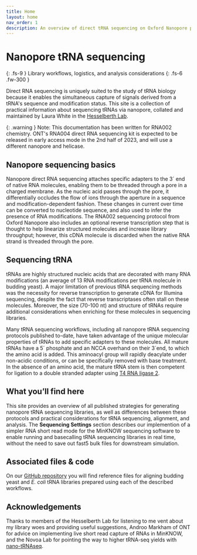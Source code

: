 ```yaml
---
title: Home
layout: home
nav_order: 1
description: An overview of direct tRNA sequencing on Oxford Nanopore platforms.
---
```


# Nanopore tRNA sequencing
{: .fs-9 }
Library workflows, logistics, and analysis considerations
{: .fs-6 .fw-300 }

Direct RNA sequencing is uniquely suited to the study of tRNA biology because it enables the simultaneous capture of signals derived from a tRNA's sequence and modification status. This site is a collection of practical information about sequencing tRNAs via nanopore, collated and maintained by Laura White in the [Hesselberth Lab](hesselberthlab.org).

{: .warning }
Note: This documentation has been written for RNA002 chemistry. ONT's RNA004 direct RNA sequencing kit is expected to be released in early access mode in the 2nd half of 2023, and will use a different nanopore and helicase.

## Nanopore sequencing basics
 Nanopore direct RNA sequencing attaches specific adapters to the 3´ end of native RNA molecules, enabling them to be threaded through a pore in a charged membrane. As the nucleic acid passes through the pore, it differentially occludes the flow of ions through the aperture in a sequence and modification-dependent fashion. These changes in current over time can be converted to nucleotide sequence, and also used to infer the presence of RNA modifications. The RNA002 sequencing protocol from Oxford Nanopore also includes an optional reverse transcription step that is thought to help linearize structured molecules and increase library throughput; however, this cDNA molecule is discarded when the native RNA strand is threaded through the pore.

## Sequencing tRNA
 tRNAs are highly structured nucleic acids that are decorated with many RNA modifications (an average of 13 RNA modifications per tRNA molecule in budding yeast). A major limitation of previous tRNA sequencing methods was the necessity for reverse transcription to generate cDNA for Illumina sequencing, despite the fact that reverse transcriptases often stall on these molecules. Moreover, the size (70-100 nt) and structure of tRNAs require additional considerations when enriching for these molecules in sequencing libraries.

 Many tRNA sequencing workflows, including all nanopore tRNA sequencing protocols published to-date, have taken advantage of the unique molecular properties of tRNAs to add specific adapters to these molecules. All mature tRNAs have a 5´ phosphate and an NCCA overhand on their 3´end, to which the amino acid is added. This aminoacyl group will rapidly deacylate under non-acidic conditions, or can be specifically removed with base treatment. In the absence of an amino acid, the mature tRNA stem is then competent for ligation to a double stranded adapter using [T4 RNA ligase 2](https://www.neb.com/products/m0239-t4-rna-ligase-2-dsrna-ligase#Product%20Information).

## What you’ll find here
This site provides an overview of all published strategies for generating nanopore tRNA sequencing libraries, as well as differences between these protocols and practical considerations for tRNA sequencing, alignment, and analysis. The **Sequencing Settings** section describes our implemention of a simpler RNA short read mode for the MinKNOW sequencing software to enable running and basecalling tRNA sequencing libraries in real time, without the need to save out fast5 bulk files for downstream simulation. 

## Associated files & code
On our [GitHub repository](https://github.com/lkwhite/trnaseq) you will find reference files for aligning budding yeast and _E. coli_ tRNA libraries prepared using each of the described workflows.

## Acknowledgements
Thanks to members of the Hesselberth Lab for listening to me vent about my library woes and providing useful suggestions, Androo Markham of ONT for advice on implementing live short read capture of RNAs in MinKNOW, and the Novoa Lab for pointing the way to higher tRNA-seq yields with [nano-tRNAseq](https://github.com/novoalab/Nano-tRNAseq).